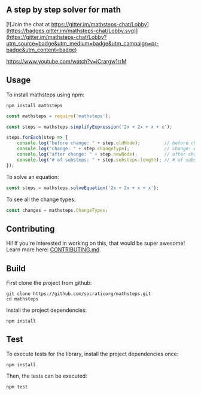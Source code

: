 ## A step by step solver for math

[![Join the chat at https://gitter.im/mathsteps-chat/Lobby](https://badges.gitter.im/mathsteps-chat/Lobby.svg)](https://gitter.im/mathsteps-chat/Lobby?utm_source=badge&utm_medium=badge&utm_campaign=pr-badge&utm_content=badge)

https://www.youtube.com/watch?v=iCrargw1rrM

## Usage

To install mathsteps using npm:

    npm install mathsteps

```js
const mathsteps = require('mathsteps');

const steps = mathsteps.simplifyExpression('2x + 2x + x + x');

steps.forEach(step => {
	console.log("before change: " + step.oldNode);         // before change: 2 x + 2 x + x + x
	console.log("change: " + step.changeType);             // change: ADD_POLYNOMIAL_TERMS
	console.log("after change: " + step.newNode);          // after change: 6 x
	console.log("# of substeps: " + step.substeps.length); // # of substeps: 3
});
```

To solve an equation:
```js
const steps = mathsteps.solveEquation('2x + 2x + x + x');
```

To see all the change types:
```js
const changes = mathsteps.ChangeTypes;
```



## Contributing

Hi! If you're interested in working on this, that would be super awesome!
Learn more here: [CONTRIBUTING.md](CONTRIBUTING.md).

## Build

First clone the project from github:

    git clone https://github.com/socraticorg/mathsteps.git
    cd mathsteps

Install the project dependencies:

    npm install

## Test

To execute tests for the library, install the project dependencies once:

    npm install

Then, the tests can be executed:

    npm test
